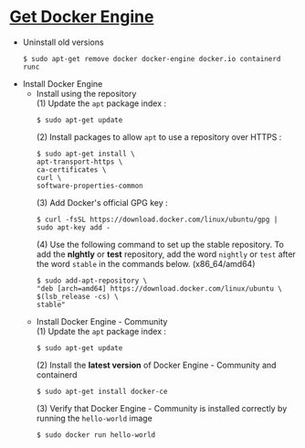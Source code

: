 # [Get Docker Engine](https://docs.docker.com/install/linux/docker-ce/ubuntu/#install-using-the-repository)

- Uninstall old versions
  ~~~
  $ sudo apt-get remove docker docker-engine docker.io containerd runc
  ~~~
- Install Docker Engine
  - Install using the repository
    <br> (1) Update the `apt` package index :
    ~~~
    $ sudo apt-get update
    ~~~
    (2) Install packages to allow `apt` to use a repository over HTTPS :
    ~~~
    $ sudo apt-get install \
    apt-transport-https \
    ca-certificates \
    curl \
    software-properties-common
    ~~~
    (3) Add Docker's official GPG key :
    ~~~
    $ curl -fsSL https://download.docker.com/linux/ubuntu/gpg | sudo apt-key add -
    ~~~
     (4) Use the following command to set up the stable repository. To add the **nlghtly** or **test** repository, add the word `nightly` or `test` after the word `stable` in the commands below. (x86_64/amd64)
    ~~~
    $ sudo add-apt-repository \
    "deb [arch=amd64] https://download.docker.com/linux/ubuntu \
    $(lsb_release -cs) \
    stable"
    ~~~
  - Install Docker Engine - Community
  <br> (1) Update the `apt` package index : 
       ~~~
       $ sudo apt-get update
       ~~~
       (2) Install the **latest version** of Docker Engine - Community and containerd
       ~~~
       $ sudo apt-get install docker-ce
       ~~~
       (3) Verify that Docker Engine - Community is installed correctly by running the `hello-world` image
       ~~~
       $ sudo docker run hello-world
       ~~~


